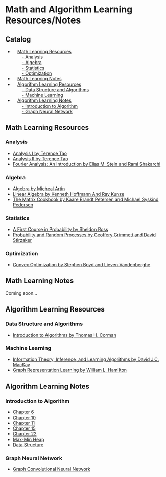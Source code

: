 # Math and Algorithm Learning Resources/Notes
## Catalog
- &emsp;<a href="#0">Math Learning Resources</a>  
&emsp;&emsp;<a href="#1">- Analysis</a>  
&emsp;&emsp;<a href="#2">- Algebra</a>  
&emsp;&emsp;<a href="#3">- Statistics</a>  
&emsp;&emsp;<a href="#4">- Optimization</a>  
- &emsp;<a href="#5">Math Learning Notes</a>  
- &emsp;<a href="#6">Algorithm Learning Resources</a>  
&emsp;&emsp;<a href="#7">- Data Structure and Algorithms</a>  
&emsp;&emsp;<a href="#8">- Machine Learning</a>  
- &emsp;<a href="#9">Algorithm Learning Notes</a>  
&emsp;&emsp;<a href="#10">- Introduction to Algorithm</a>  
&emsp;&emsp;<a href="#11">- Graph Neural Network</a>  
## <a name="0">Math Learning Resources</a>
### <a name="1">Analysis</a>
- [Analysis I by Terence Tao](https://github.com/WMX567/Math-and-Algorithm-Learning/blob/master/Analysis/Analysis%20I%20Terence%20Tao.pdf)
- [Analysis II by Terence Tao](https://github.com/WMX567/Math-and-Algorithm-Learning/blob/master/Analysis/Analysis%20II%20Terence%20Tao.pdf)
- [Fourier Analysis: An Introduction by Elias M. Stein and Rami Shakarchi](https://github.com/WMX567/Math-and-Algorithm-Learning/blob/master/Analysis/Fourier_Analysis_Stein_Shakarchi.pdf)

### <a name="2">Algebra</a>
- [Algebra by Micheal Artin](https://github.com/WMX567/Math-and-Algorithm-Learning/blob/master/Algebra/Artin%20Algebra.pdf)
- [Linear Algebra by Kenneth Hoffmann And Ray Kunze](https://github.com/WMX567/Math-and-Algorithm-Learning/blob/master/Algebra/Linear%20Algebra%2C%202Nd%20Edition%20-%20Kenneth%20Hoffmann%20And%20Ray%20Kunze.pdf)
- [The Matrix Cookbook by Kaare Brandt Petersen and Michael Syskind Pedersen](https://github.com/WMX567/Math-and-Algorithm-Learning/blob/master/Algebra/matrixcookbook.pdf)

### <a name="3">Statistics</a>
- [A First Course in Probability by Sheldon Ross](https://github.com/WMX567/Math-and-Algorithm-Learning/blob/master/Statistics/Intro_Probability_Ross_8th_ed_English.pdf)
- [Probability and Random Processes by Geoffery Grimmett and David Stirzaker](https://github.com/WMX567/Math-and-Algorithm-Learning/blob/master/Statistics/Probability_and_Random_Processes_Grimmett_and_%20Stirzaker_Third%20Ed(2001).pdf)

### <a name="4">Optimization</a>
- [Convex Optimization by Stephen Boyd and Lieven Vandenberghe](https://github.com/WMX567/Math-and-Algorithm-Learning/blob/master/Optimization/convex_optimization.pdf)

## <a name="5">Math Learning Notes</a>
Coming soon...

## <a name="6">Algorithm Learning Resources</a>
### <a name="7">Data Structure and Algorithms</a>
- [Introduction to Algorithms by Thomas H. Corman](https://github.com/WMX567/Math-and-Algorithm-Learning/blob/master/Algorithm/Introduction%20to%20Algorithms%20-%203rd%20Edition.pdf)
### <a name="8">Machine Learning</a>
- [Information Theory, Inference, and Learning Algorithms by David J.C. MacKay](https://github.com/WMX567/Math-and-Algorithm-Learning/blob/master/Algorithm/Information%20Theory%2C%20Inference%2C%20and%20Learning%20Algorithms.pdf)
- [Graph Representation Learning by William L. Hamilton](https://github.com/WMX567/Math-and-Algorithm-Learning/blob/master/Algorithm/Machine%20Learning/GRL_Book.pdf)

## <a name="9">Algorithm Learning Notes</a>
### <a name="10">Introduction to Algorithm</a>
- [Chapter 6](https://github.com/WMX567/Math-and-Algorithm-Learning/blob/master/Algorithm%20Learning%20Notes/Introduction%20to%20Algorithm/Intro_Algo_Cha6_Reading.pdf)
- [Chapter 10](https://github.com/WMX567/Math-and-Algorithm-Learning/blob/master/Algorithm%20Learning%20Notes/Introduction%20to%20Algorithm/Intro_Algo_Cha10_Reading.pdf)
- [Chapter 11](https://github.com/WMX567/Math-and-Algorithm-Learning/blob/master/Algorithm%20Learning%20Notes/Introduction%20to%20Algorithm/Intro_Algo_Chap11_Reading.pdf)
- [Chapter 15](https://github.com/WMX567/Math-and-Algorithm-Learning/blob/master/Algorithm%20Learning%20Notes/Introduction%20to%20Algorithm/Intro_Algo_Cha15_Reading.pdf)
- [Chapter 22](https://github.com/WMX567/Math-and-Algorithm-Learning/blob/master/Algorithm%20Learning%20Notes/Introduction%20to%20Algorithm/Intro_Algo_Cha22_Reading.pdf)
- [Max-Min Heap](https://github.com/WMX567/Math-and-Algorithm-Learning/blob/master/Algorithm%20Learning%20Notes/Introduction%20to%20Algorithm/Max_Min_Heap.pdf)
- [Data Structure](https://github.com/WMX567/Math-and-Algorithm-Learning/blob/master/Algorithm%20Learning%20Notes/Introduction%20to%20Algorithm/Data_Structure.pdf)

### <a name="11">Graph Neural Network</a>
- [Graph Convolutional Neural Network](https://github.com/WMX567/Math-and-Algorithm-Learning/blob/master/Algorithm%20Learning%20Notes/Graph%20Neural%20Network/Graph_Convolutional_Neural_Network.pdf)


